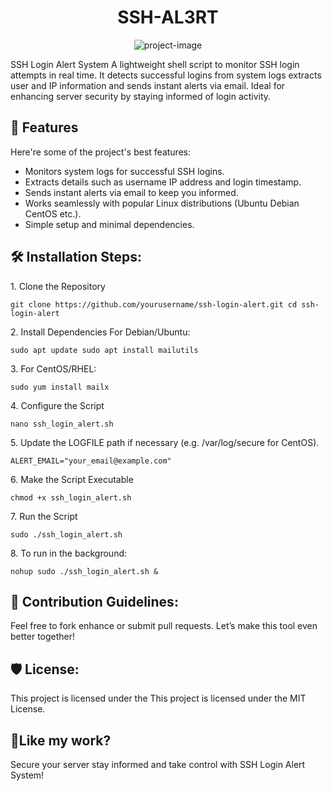 <h1 align="center" id="title">SSH-AL3RT</h1>

<p align="center"><img src="https://socialify.git.ci/SushantVijay/22h-al3rt/image?font=Source%20Code%20Pro&amp;language=1&amp;name=1&amp;owner=1&amp;pattern=Brick%20Wall&amp;stargazers=1&amp;theme=Auto" alt="project-image"></p>

<p id="description">SSH Login Alert System A lightweight shell script to monitor SSH login attempts in real time. It detects successful logins from system logs extracts user and IP information and sends instant alerts via email. Ideal for enhancing server security by staying informed of login activity.</p>

  
  
<h2>🧐 Features</h2>

Here're some of the project's best features:

*   Monitors system logs for successful SSH logins.
*   Extracts details such as username IP address and login timestamp.
*   Sends instant alerts via email to keep you informed.
*   Works seamlessly with popular Linux distributions (Ubuntu Debian CentOS etc.).
*   Simple setup and minimal dependencies.

<h2>🛠️ Installation Steps:</h2>

<p>1. Clone the Repository</p>

```
git clone https://github.com/yourusername/ssh-login-alert.git cd ssh-login-alert
```

<p>2. Install Dependencies For Debian/Ubuntu:</p>

```
sudo apt update sudo apt install mailutils
```

<p>3. For CentOS/RHEL:</p>

```
sudo yum install mailx
```

<p>4. Configure the Script</p>

```
nano ssh_login_alert.sh
```

<p>5. Update the LOGFILE path if necessary (e.g. /var/log/secure for CentOS).</p>

```
ALERT_EMAIL="your_email@example.com"
```

<p>6. Make the Script Executable</p>

```
chmod +x ssh_login_alert.sh
```

<p>7. Run the Script</p>

```
sudo ./ssh_login_alert.sh
```

<p>8. To run in the background:</p>

```
nohup sudo ./ssh_login_alert.sh &
```

<h2>🍰 Contribution Guidelines:</h2>

Feel free to fork enhance or submit pull requests. Let’s make this tool even better together!

<h2>🛡️ License:</h2>

This project is licensed under the This project is licensed under the MIT License.

<h2>💖Like my work?</h2>

Secure your server stay informed and take control with SSH Login Alert System!
